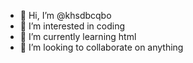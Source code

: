 - 👋 Hi, I’m @khsdbcqbo
- 👀 I’m interested in coding
- 🌱 I’m currently learning html
- 💞️ I’m looking to collaborate on anything

<!---
khsdbcqbo/khsdbcqbo is a ✨ special ✨ repository because its `README.md` (this file) appears on your GitHub profile.
You can click the Preview link to take a look at your changes.
--->
